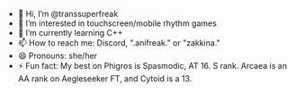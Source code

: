 - 👋 Hi, I’m @transsuperfreak
- 👀 I’m interested in touchscreen/mobile rhythm games
- 🌱 I’m currently learning C++
- 📫 How to reach me: Discord, ".anifreak." or "zakkina."
- 😄 Pronouns: she/her
- ⚡ Fun fact: My best on Phigros is Spasmodic, AT 16. S rank. Arcaea is an AA rank on Aegleseeker FT, and Cytoid is a 13.

<!---
transsuperfreak/transsuperfreak is a ✨ special ✨ repository because its `README.md` (this file) appears on your GitHub profile.
You can click the Preview link to take a look at your changes.
--->
